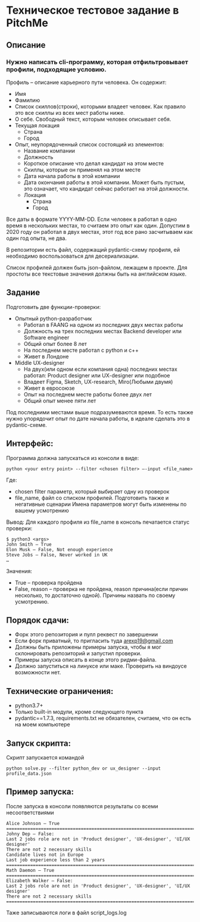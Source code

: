 # Техническое тестовое задание в PitchMe

## Описание

### Нужно написать cli-программу, которая отфильтровывает профили, подходящие условию.

Профиль – описание карьерного пути человека.
Он содержит:
* Имя
* Фамилию
* Список скиллов(строки), которыми владеет человек. Как правило это все скиллы из всех мест работы ниже. 
* О себе. Свободный текст, которым человек описывает себя.
* Текущая локация
    * Страна
    * Город
* Опыт, неупорядоченный список состоящий из элементов:
    * Название компании
    * Должность
    * Короткое описание что делал кандидат на этом месте
    * Скиллы, которые он применял на этом месте
    * Дата начала работы в этой компании
    * Дата окончания работы в этой компании. Может быть пустым, это означает, что кандидат сейчас работает на этой должности.
    * Локация
        * Страна
        * Город

Все даты в формате YYYY-MM-DD.
Если человек в работал в одно время в нескольких местах, то считаем это опыт как один. Допустим в 2020 году он работал в двух местах, этот год все рано засчитываем как один год опыта, не два.

В репозитории есть файл, содержащий pydantic-схему профиля, ей необходимо воспользоваться для десериализации.

Список профилей должен быть json-файлом, лежащем в проекте. Для простоты все текстовые значения должны быть на английском языке.

## Задание
Подготовить две функции-проверки:
* Опытный python-разработчик
    * Работал в FAANG на одном из последних двух местах работы
    * Должность на трех последних местах  Backend developer или Software engineer
    * Общий опыт более 8 лет
    * На последнем месте работал с python и c++
    * Живет в Лондоне
* Middle UX-designer
    * На двух(или одном если компания одна) последних местах работал: Product designer или UX-designer или подобное
    * Владеет Figma, Sketch, UX-research, Miro(Любыми двумя)
    * Живет в евросоюзе
    * Опыт на последнем месте работы более двух лет
    * Общий опыт менее пяти лет

Под последними местами выше подразумеваются время. То есть также нужно упорядочит опыт по дате начала работы, в идеале сделать это в pydantic-схеме.

## Интерфейс:
Программа должна запускаться из консоли в виде:

`python <your entry point> --filter <chosen filter> —-input <file_name>`

Где:
* chosen filter параметр, который выбирает одну из проверок
* file_name, файл со списком профилей. Подготовить также и негативные сценарии
Имена параметров могут быть изменены по вашему усмотрению

Вывод:
Для каждого профиля из file_name в консоль печатается статус проверки:
```
$ python3 <args>
John Smith – True
Elon Musk – False, Not enough experience
Steve Jobs – False, Never worked in UK
…
```
Значения:
* True –  проверка пройдена
* False, reason – проверка не пройдена, reason причина(если причин несколько, то достаточно одной). Причины назвать по своему усмотрению.


## Порядок сдачи:
* Форк этого репозитория и пулл реквест по завершении
* Если форк приватный, то пригласить туда arexp19@gmail.com 
* Должны быть приложены примеры запуска, чтобы я мог склонировать репозиторий и запустил проверки.
* Примеры запуска описать в конце этого ридми-файла.
* Должно запуститься на линуксе или маке. Проверить на виндоусе возможности нет.

## Технические ограничения:
* python3.7+
* Только built-in модули, кроме следующего пункта
* pydantic==1.7.3, requirements.txt не обязателен, считаем, что он есть на моем компьютере

## Запуск скрипта:
Скрипт запускается командой 
```
python solve.py --filter python_dev or ux_designer --input profile_data.json
```

## Пример запуска:
После запуска в консоли появляются результаты со всеми несоответствиями
```
Alice Johnson – True
====================================================================================================
Johny Dep – False: 
Last 2 jobs role are not in 'Product designer', 'UX-designer', 'UI/UX designer' 
There are not 2 necessary skills
Candidate lives not in Europe
Last job experience less than 2 years
====================================================================================================
Math Daemon – True
====================================================================================================
Elizabeth Walker – False: 
Last 2 jobs role are not in 'Product designer', 'UX-designer', 'UI/UX designer' 
There are not 2 necessary skills
====================================================================================================
```

Таже записываются логи в файл script_logs.log